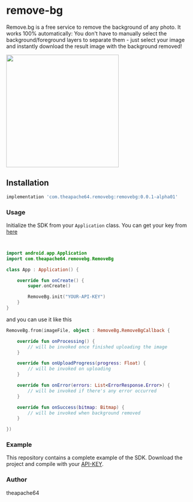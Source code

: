 # remove-bg
Remove.bg is a free service to remove the background of any photo. It works 100% automatically: You don't have to manually select the background/foreground layers to separate them - just select your image and instantly download the result image with the background removed!

<img src="https://raw.githubusercontent.com/theapache64/remove-bg/master/demo.gif" width="300">

## Installation

```gradle
implementation 'com.theapache64.removebg:removebg:0.0.1-alpha01'
```

### Usage

Initialize the SDK from your `Application` class. You can get your key from [here](https://www.remove.bg/profile#api-key)

```kotlin


import android.app.Application
import com.theapache64.removebg.RemoveBg

class App : Application() {

    override fun onCreate() {
        super.onCreate()

        RemoveBg.init("YOUR-API-KEY")
    }
}
```

and you can use it like this

```kotlin
RemoveBg.from(imageFile, object : RemoveBg.RemoveBgCallback {

    override fun onProcessing() {
        // will be invoked once finished uploading the image
    }

    override fun onUploadProgress(progress: Float) {
        // will be invoked on uploading 
    }

    override fun onError(errors: List<ErrorResponse.Error>) {
        // will be invoked if there's any error occurred
    }

    override fun onSuccess(bitmap: Bitmap) {
        // will be invoked when background removed 
    }

})
```

### Example

This repository contains a complete example of the SDK.
Download the project and compile with your [API-KEY](https://www.remove.bg/profile#api-key).

### Author

theapache64

